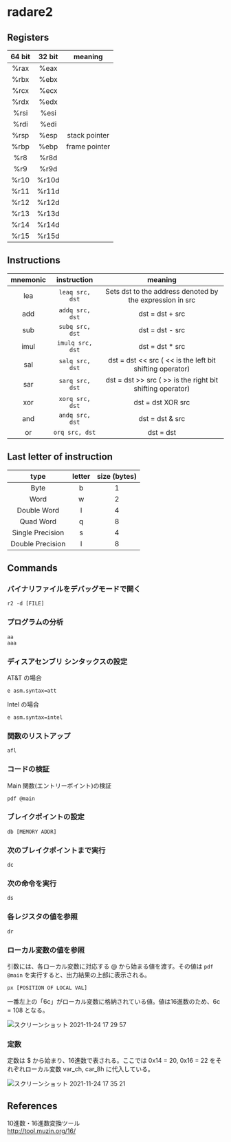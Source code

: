 # radare2

## Registers
| 64 bit | 32 bit | meaning |
|:------:|:------:|:-------:|
| %rax   | %eax   |         |
| %rbx   | %ebx   |         |
| %rcx   | %ecx   |         |
| %rdx   | %edx   |         |
| %rsi   | %esi   |         |
| %rdi   | %edi   |         |
| %rsp   | %esp   | stack pointer |
| %rbp   | %ebp   | frame pointer |
| %r8    | %r8d   |         |
| %r9    | %r9d   |         |
| %r10   | %r10d  |         |
| %r11   | %r11d  |         |
| %r12   | %r12d  |         |
| %r13   | %r13d  |         |
| %r14   | %r14d  |         |
| %r15   | %r15d  |         |


## Instructions
| mnemonic | instruction | meaning |
|:------:|:------:|:------:|
| lea | ```leaq src, dst``` | Sets dst to the address denoted by the expression in src |
| add | ```addq src, dst``` | dst = dst + src |
| sub | ```subq src, dst``` | dst = dst - src |
| imul | ```imulq src, dst``` | dst = dst * src |
| sal | ```salq src, dst``` | dst = dst << src ( << is the left bit shifting operator) |
| sar | ```sarq src, dst``` | dst = dst >> src ( >> is the right bit shifting operator) |
| xor | ```xorq src, dst``` | dst = dst XOR src |
| and | ```andq src, dst``` | dst = dst & src |
| or | ```orq src, dst``` | dst = dst | src |


## Last letter of instruction
| type             | letter | size (bytes) |
|:----------------:|:------:|:------------:|
| Byte             | b      | 1            |
| Word             | w      | 2            |
| Double Word      | l      | 4            |
| Quad Word        | q      | 8            |
| Single Precision | s      | 4            |
| Double Precision | l      | 8            |


## Commands
### バイナリファイルをデバッグモードで開く
```
r2 -d [FILE]
```

### プログラムの分析
```
aa
aaa
```

### ディスアセンブリ シンタックスの設定
AT&T の場合
```
e asm.syntax=att
```

Intel の場合
```
e asm.syntax=intel
```

### 関数のリストアップ
```
afl
```

### コードの検証
Main 関数(エントリーポイント)の検証
```
pdf @main
```

### ブレイクポイントの設定
```
db [MEMORY ADDR]
```

### 次のブレイクポイントまで実行
```
dc
```

### 次の命令を実行
```
ds
```

### 各レジスタの値を参照
```
dr
```

### ローカル変数の値を参照
引数には、各ローカル変数に対応する @ から始まる値を渡す。その値は ```pdf @main``` を実行すると、出力結果の上部に表示される。
```
px [POSITION OF LOCAL VAL]
```

一番左上の「6c」がローカル変数に格納されている値。値は16進数のため、6c = 108 となる。

![スクリーンショット 2021-11-24 17 29 57](https://user-images.githubusercontent.com/39334151/143202326-0b989e4e-4cfc-445b-b457-23bb9ba5c8f1.png)

### 定数

定数は $ から始まり、16進数で表される。ここでは 0x14 = 20, 0x16 = 22 をそれぞれローカル変数 var_ch, car_8h に代入している。

![スクリーンショット 2021-11-24 17 35 21](https://user-images.githubusercontent.com/39334151/143203106-0f571861-e05b-48ee-916e-69bc96c3475a.png)

## References

10進数・16進数変換ツール  
http://tool.muzin.org/16/
